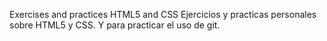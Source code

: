 Exercises and practices HTML5 and CSS
Ejercicios y practicas personales sobre HTML5 y CSS.
Y para practicar el uso de git.